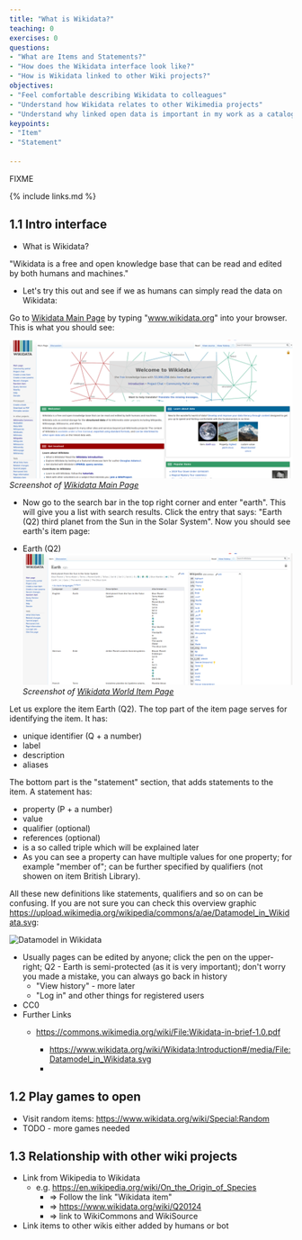 ```yaml
---
title: "What is Wikidata?"
teaching: 0
exercises: 0
questions:
- "What are Items and Statements?"
- "How does the Wikidata interface look like?"
- "How is Wikidata linked to other Wiki projects?"
objectives:
- "Feel comfortable describing Wikidata to colleagues"
- "Understand how Wikidata relates to other Wikimedia projects"
- "Understand why linked open data is important in my work as a cataloging or teaching librarian"
keypoints:
- "Item"
- "Statement"

---
```

FIXME

{% include links.md %}

## 1.1 Intro interface ##
- What is Wikidata?

"Wikidata is a free and open knowledge base that can be read and edited by both humans and machines."
- Let's try this out and see if we as humans can simply read the data on Wikidata:

Go to [Wikidata Main Page](https://www.wikidata.org/wiki/Wikidata:Main_Page) by typing "www.wikidata.org" into your browser. This is what you should see:

![Wikidata_Main_Page](../fig/Wikidata_Main_Page.png)  
*Screenshot of [Wikidata Main Page](https://www.wikidata.org/wiki/Wikidata:Main_Page)*

- Now go to the search bar in the top right corner and enter "earth". This will give you a list with search results. Click the entry that says: "Earth (Q2) third planet from the Sun in the Solar System". Now you should see earth's item page:

- Earth (Q2) 
![Wikidata_World Item Page](../fig/Wikidata_Item_Q2_Earth.png)  
*Screenshot of [Wikidata World Item Page](https://www.wikidata.org/wiki/Q2)*

Let us explore the item Earth (Q2). The top part of the item page serves for identifying the item. It has:
  - unique identifier (Q + a number)
  - label 
  - description
  - aliases
            
The bottom part is the "statement" section, that adds statements to the item. A statement has:
  - property (P + a number)
  - value
  - qualifier (optional)
  - references (optional)
  - is a so called triple which will be explained later
  - As you can see a property can have multiple values for one property; for example "member of"; can be further specified by qualifiers (not showen on item British Library).

All these new definitions like statements, qualifiers and so on can be confusing. If you are not sure you can check this overview graphic https://upload.wikimedia.org/wikipedia/commons/a/ae/Datamodel_in_Wikidata.svg:

![Datamodel in Wikidata](https://upload.wikimedia.org/wikipedia/commons/a/ae/Datamodel_in_Wikidata.svg)

- Usually pages can be edited by anyone; click the pen on the upper-right; Q2 - Earth is semi-protected (as it is very important); don't worry you made a mistake, you can always go back in history
    - "View history" - more later
    - "Log in" and other things for registered users
- CC0 
- Further Links
    - https://commons.wikimedia.org/wiki/File:Wikidata-in-brief-1.0.pdf
        
        - https://www.wikidata.org/wiki/Wikidata:Introduction#/media/File:Datamodel_in_Wikidata.svg
        - 

## 1.2 Play games to open ##

- Visit random items: https://www.wikidata.org/wiki/Special:Random
- TODO - more games needed

## 1.3 Relationship with other wiki projects ##
- Link from Wikipedia to Wikidata
    - e.g. https://en.wikipedia.org/wiki/On_the_Origin_of_Species
        - => Follow the link "Wikidata item"
        - => https://www.wikidata.org/wiki/Q20124
        - => link to WikiCommons and WikiSource
-  Link items to other wikis either added by humans or bot
